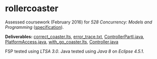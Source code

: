 # rollercoaster

Assessed coursework (February 2016) for _528 Concurrency: Models and Programming_ ([specification](spec.pdf)).

__Deliverables:__ [correct_coaster.lts](correct_coaster.lts), [error_trace.txt](error_trace.txt), [ControllerPartI.java](ControllerPartI.java), [PlatformAccess.java](PlatformAccess.java), [with_go_coaster.lts](with_go_coaster.lts), [Controller.java](Controller.java)

FSP tested using _LTSA 3.0_. Java tested using _Java 8_ on _Eclipse 4.5.1_.
